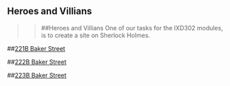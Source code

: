 Heroes and Villians
-------------------

>>##Heroes and Villians
>One of our tasks for the IXD302 modules, is to create a site on Sherlock Holmes. 

##[221B Baker Street](https://LeahSmyth.github.io/heroes-and-villians/index1.html)

##[222B Baker Street](https://LeahSmyth.github.io/heroes-and-villians/index2.html)

##[223B Baker Street](https://LeahSmyth.github.io/heroes-and-villians/index.html)